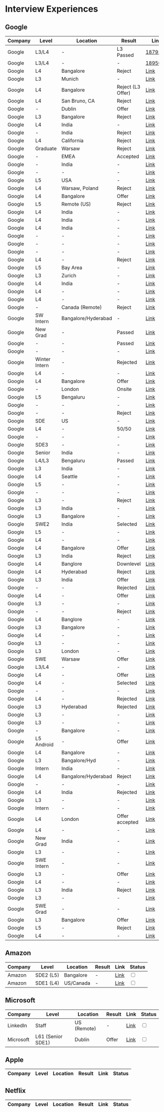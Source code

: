# Interview Experiences

## Google
| Company | Level | Location | Result | Link | Status |
|---------|-------|----------|--------|------|--------|
| Google | L3/L4 | - | L3 Passed | [1879225](google/1879225.md) | <input type="checkbox" > |
| Google | L3/L4 | - | - | [1895002](google/1879225.md) | <input type="checkbox"> |
| Google | L4 | Bangalore | Reject | [Link](https://leetcode.com/discuss/interview-experience/1900084/Google-L4-or-Bangalore-or-Reject) | <input type="checkbox"> |
| Google | L3 | Munich | - | [Link](https://leetcode.com/discuss/interview-experience/1941615/Google-or-L3-or-Munich) | <input type="checkbox"> |
| Google | L4 | Bangalore | Reject (L3 Offer) | [Link](https://leetcode.com/discuss/interview-experience/2001716/Google-or-L4-Reject-L3-Offer-or-Bangalore-or-March-2022) | <input type="checkbox" > |
| Google | L4 | San Bruno, CA | Reject | [Link](https://leetcode.com/discuss/interview-experience/2049667/Google-or-L4-SWEIII-or-San-Bruno-CA-or-2022-05-03-Reject) | <input type="checkbox"> |
| Google | - | Dublin | Offer | [Link](https://leetcode.com/discuss/interview-experience/2050509/Google-or-Dublin-or-Offer) | <input type="checkbox" > |
| Google | L3 | Bangalore | Reject | [Link](https://leetcode.com/discuss/interview-experience/2072074/Google-or-Software-Engineer-L3-or-Banglore-or-May-2022-Reject) | <input type="checkbox"> |
| Google | L4 | India | - | [Link](https://leetcode.com/discuss/interview-experience/2085058/Google-or-L4-or-India) | <input type="checkbox"> |
| Google | - | India | Reject | [Link](https://leetcode.com/discuss/interview-experience/2094439/Google-or-Software-Engineer-or-India-or-May-2022-or-Reject) | <input type="checkbox"> |
| Google | L4 | California | Reject | [Link](https://leetcode.com/discuss/interview-experience/2189533/Google-or-Software-Engineer-L4-or-California-or-May-2022-Reject) | <input type="checkbox"> |
| Google | Graduate | Warsaw | Reject | [Link](https://leetcode.com/discuss/interview-experience/2240651/Google-or-Graduate-Software-Engineer-or-Warsaw-or-Reject) | <input type="checkbox"> |
| Google | - | EMEA | Accepted | [Link](https://leetcode.com/discuss/interview-experience/2254156/Google-or-EMEA-or-Spring-2022-or-Accepted) | <input type="checkbox" > |
| Google | - | India | - | [Link](https://leetcode.com/discuss/interview-experience/2279548/Google-or-Phone-Screen-or-Question-or-India) | <input type="checkbox"> |
| Google | - | - | - | [Link](https://leetcode.com/discuss/interview-experience/2293724/Google-or-9-months-Experience-or-Software-Engineer) | <input type="checkbox"> |
| Google | L5 | USA | - | [Link](https://leetcode.com/discuss/interview-experience/2311998/Google-or-L5or-USAor-phone-screen-or-Bad-recruiteror) | <input type="checkbox"> |
| Google | L4 | Warsaw, Poland | Reject | [Link](https://leetcode.com/discuss/interview-experience/2315084/Google-or-L4-or-Warsaw-Poland-or-July-2022-or-Result%3A-Rejected) | <input type="checkbox"> |
| Google | L4 | Bangalore | Offer | [Link](https://leetcode.com/discuss/interview-experience/2327406/Google-or-L4-or-Bangalore-or-June-2022-or-Offer) | <input type="checkbox" > |
| Google | L5 | Remote (US) | Reject | [Link](https://leetcode.com/discuss/interview-experience/2328462/Google-or-SWE-ML-(L5)-or-Remote-(US)-or-July-2022-Reject) | <input type="checkbox"> |
| Google | L4 | India | - | [Link](https://leetcode.com/discuss/interview-experience/2328945/Google-L4-experience-(India)) | <input type="checkbox"> |
| Google | L4 | India | - | [Link](https://leetcode.com/discuss/interview-experience/2352261/Google-or-L4-or-India) | <input type="checkbox"> |
| Google | L4 | India | - | [Link](https://leetcode.com/discuss/interview-experience/2369115/Google-or-L4-or-India) | <input type="checkbox"> |
| Google | - | - | - | [Link](https://leetcode.com/discuss/interview-experience/2402978/Google-Interview-Question-Data-structure-7yoe) | <input type="checkbox"> |
| Google | - | - | - | [Link](https://leetcode.com/discuss/interview-experience/2434569/Google-Onsite-Interview-Experience) | <input type="checkbox"> |
| Google | - | - | - | [Link](https://leetcode.com/discuss/interview-experience/2440525/Interview-Experience) | <input type="checkbox"> |
| Google | L4 | - | Reject | [Link](https://leetcode.com/discuss/interview-experience/2455876/Google-phone-interview-L4-Aug-2022-Reject) | <input type="checkbox"> |
| Google | L5 | Bay Area | - | [Link](https://leetcode.com/discuss/interview-experience/2559774/Google-or-L5or-Bay-Area-or-Phone-Screen-and-Onsite) | <input type="checkbox"> |
| Google | L3 | Zurich | - | [Link](https://leetcode.com/discuss/interview-experience/2553614/Google-L3-Interview-or-Zurich) | <input type="checkbox"> |
| Google | L4 | India | - | [Link](https://leetcode.com/discuss/interview-experience/2543903/Google-Onsite-Round-L4-Experience-or-India) | <input type="checkbox"> |
| Google | L4 | - | - | [Link](https://leetcode.com/discuss/interview-experience/2543199/Google-L4-interview-experience) | <input type="checkbox"> |
| Google | L4 | - | - | [Link](https://leetcode.com/discuss/interview-experience/2626025/Google-L4-or-Bad-Experience) | <input type="checkbox"> |
| Google | - | Canada (Remote) | Reject | [Link](https://leetcode.com/discuss/interview-experience/2639889/Google-or-Software-Engineer-or-Canada(Remote)-or-Sep-2022-Reject) | <input type="checkbox"> |
| Google | SW Intern | Bangalore/Hyderabad | - | [Link](https://leetcode.com/discuss/interview-experience/2675700/Google-or-SW-intern-or-Interview-or-BangaloreHyderabad) | <input type="checkbox"> |
| Google | New Grad | - | Passed | [Link](https://leetcode.com/discuss/interview-experience/2693488/Google-New-Grad-or-Phone-Screen-or-Passed) | <input type="checkbox" > |
| Google | - | - | Passed | [Link](https://leetcode.com/discuss/interview-experience/2698118/Google-Phone-Screen-Interview-or-PASSED) | <input type="checkbox" > |
| Google | - | - | - | [Link](https://leetcode.com/discuss/interview-experience/2701782/Google-Phone-Interview-Question-2022-Graphs) | <input type="checkbox"> |
| Google | Winter Intern | - | Rejected | [Link](https://leetcode.com/discuss/interview-experience/2704779/Google-Interview-oror-Winter-Internship-2023-oror-Rejected) | <input type="checkbox"> |
| Google | L4 | - | - | [Link](https://leetcode.com/discuss/interview-experience/2774774/Google-or-L4-or-Oct-2022) | <input type="checkbox"> |
| Google | L4 | Bangalore | Offer | [Link](https://leetcode.com/discuss/interview-experience/2785652/Google-or-L4-or-Bangalore-or-October-2022-or-Offer) | <input type="checkbox" > |
| Google | - | London | Onsite | [Link](https://leetcode.com/discuss/interview-experience/2800966/Google-or-London-or-Oct-2022-or-Onsite) | <input type="checkbox"> |
| Google | L5 | Bengaluru | - | [Link](https://leetcode.com/discuss/interview-experience/2902800/Google-or-L5-or-Bengaluru) | <input type="checkbox"> |
| Google | - | - | - | [Link](https://leetcode.com/discuss/interview-experience/3510797/Google-Technical-Phone-Screen-questions) | <input type="checkbox"> |
| Google | - | - | Reject | [Link](https://leetcode.com/discuss/interview-experience/3910856/Google-Phone-Screen-Experience-Reject) | <input type="checkbox"> |
| Google | SDE | US | - | [Link](https://leetcode.com/discuss/interview-experience/3917297/Google-or-SDE-or-US-or-July-2023) | <input type="checkbox"> |
| Google | L4 | - | 50/50 | [Link](https://leetcode.com/discuss/interview-experience/4151431/Google-L4-Phone-Interview-or-5050) | <input type="checkbox"> |
| Google | - | - | - | [Link](https://leetcode.com/discuss/interview-experience/4209006/Google-Virtual-Phone-Screen-or-Google-Meet-Interview) | <input type="checkbox"> |
| Google | SDE3 | - | - | [Link](https://leetcode.com/discuss/interview-experience/4274878/Google-SDE3-Role) | <input type="checkbox"> |
| Google | Senior | India | - | [Link](https://leetcode.com/discuss/interview-experience/4309679/Google-Cloud-or-Senior-Software-Engineer-or-India) | <input type="checkbox"> |
| Google | L4/L3 | Bengaluru | Passed | [Link](https://leetcode.com/discuss/interview-experience/4325990/Google-Interview-Experience-or-L4-downleveled-to-L3-or-Bengaluru-or-Passed) | <input type="checkbox" > |
| Google | L3 | India | - | [Link](https://leetcode.com/discuss/interview-experience/4544743/Google-India-L3-interview-experience) | <input type="checkbox"> |
| Google | L4 | Seattle | - | [Link](https://leetcode.com/discuss/interview-experience/4630516/Google-or-L4-or-Seattle-or-January-2024-Hiring-Freeze) | <input type="checkbox"> |
| Google | L5 | - | - | [Link](https://leetcode.com/discuss/interview-experience/4761322/Google-or-Onsite-or-L5) | <input type="checkbox"> |
| Google | - | - | - | [Link](https://leetcode.com/discuss/interview-experience/4771929/Google-on-campus-interview-experience-Dec-2023) | <input type="checkbox"> |
| Google | L3 | - | Reject | [Link](https://leetcode.com/discuss/interview-experience/4788905/Google-SDE-2-L3-Interview-Experience-or-Reject) | <input type="checkbox"> |
| Google | L3 | India | - | [Link](https://leetcode.com/discuss/interview-experience/4778433/Google-or-SDE-2-(L3)-or-Interview-Experience-India) | <input type="checkbox"> |
| Google | L3 | Bangalore | - | [Link](https://leetcode.com/discuss/interview-experience/4854843/Google-or-L3-or-Bangalore) | <input type="checkbox"> |
| Google | SWE2 | India | Selected | [Link](https://leetcode.com/discuss/interview-experience/4892806/Google-or-SWE2-or-India-or-Mar-2024-Selected) | <input type="checkbox" > |
| Google | L5 | - | - | [Link](https://leetcode.com/discuss/interview-experience/4986696/Google-Onsite-L5) | <input type="checkbox"> |
| Google | L4 | - | - | [Link](https://leetcode.com/discuss/interview-experience/4992844/SDE-L4-or-Google-or-Phone-Screen) | <input type="checkbox"> |
| Google | L4 | Bangalore | Offer | [Link](https://leetcode.com/discuss/interview-experience/4999647/Google-or-L4-or-Bangalore-or-Jan-2024-Offer) | <input type="checkbox" > |
| Google | L3 | India | Reject | [Link](https://leetcode.com/discuss/interview-experience/5063892/GOOGLE-or-L3-or-INDIA-or-REJECT-or-DUMB-GOOGLE-INTERVIEWER-RUINED-MY-ONSITE) | <input type="checkbox"> |
| Google | L4 | Banglore | Downlevel | [Link](https://leetcode.com/discuss/interview-experience/5115779/Google-L4-Interview-Exp-Banglore-or-Downlevel) | <input type="checkbox"> |
| Google | L4 | Hyderabad | Reject | [Link](https://leetcode.com/discuss/interview-experience/5117851/Google-or-L4-or-Hyderabad-or-Apr-2024-Reject) | <input type="checkbox"> |
| Google | L3 | India | Offer | [Link](https://leetcode.com/discuss/interview-experience/5120651/Google-or-L3-Interview-or-India-Offer) | <input type="checkbox" > |
| Google | - | - | Rejected | [Link](https://leetcode.com/discuss/interview-experience/5131998/Google-phone-screen-rejected) | <input type="checkbox"> |
| Google | L4 | - | Offer | [Link](https://leetcode.com/discuss/interview-experience/5160156/Google-or-L4-or-April-2024-or-Offer) | <input type="checkbox" > |
| Google | L3 | - | - | [Link](https://leetcode.com/discuss/interview-experience/5193138/Google-L3-(Phone-%2B-Onsite)) | <input type="checkbox"> |
| Google | - | - | Reject | [Link](https://leetcode.com/discuss/interview-experience/5216327/Google-Phone-Screen-or-Reject) | <input type="checkbox"> |
| Google | L4 | Banglore | - | [Link](https://leetcode.com/discuss/interview-experience/5220080/Chances-Google-L4-or-Banglore) | <input type="checkbox"> |
| Google | L3 | Bangalore | - | [Link](https://leetcode.com/discuss/interview-experience/5231412/Google-or-L3-or-Bangalore) | <input type="checkbox"> |
| Google | L4 | - | - | [Link](https://leetcode.com/discuss/interview-experience/5242146/Google-or-L4-or-May-2024) | <input type="checkbox"> |
| Google | L3 | - | - | [Link](https://leetcode.com/discuss/interview-experience/5272684/Google-L3-Onsite) | <input type="checkbox"> |
| Google | L3 | London | - | [Link](https://leetcode.com/discuss/interview-experience/5273441/Google-London-L3-Phonescreen) | <input type="checkbox"> |
| Google | SWE | Warsaw | Offer | [Link](https://leetcode.com/discuss/interview-experience/5421358/Google-or-Warsaw-or-SWE-23-or-Offer) | <input type="checkbox" > |
| Google | L3/L4 | - | - | [Link](https://leetcode.com/discuss/interview-question/5386347/Google-Phone-screen-L3l4) | <input type="checkbox"> |
| Google | L4 | - | Offer | [Link](https://leetcode.com/discuss/interview-experience/5387760/Google-or-L4-or-Offer) | <input type="checkbox" > |
| Google | L4 | - | Selected | [Link](https://leetcode.com/discuss/interview-experience/5362987/Google-or-L4-or-Selected) | <input type="checkbox" > |
| Google | - | - | - | [Link](https://leetcode.com/discuss/interview-experience/5474046/Google-or-Software-engineer-core) | <input type="checkbox"> |
| Google | L4 | - | Rejected | [Link](https://leetcode.com/discuss/interview-experience/5482171/Google-or-Interview-Experience-or-L4-(Rejected)) | <input type="checkbox"> |
| Google | L3 | Hyderabad | Rejected | [Link](https://leetcode.com/discuss/interview-experience/5484676/Google-or-Interview-Experience-or-L3-or-SDE-2-or-Rejected-or-Hyderabad-or-2024) | <input type="checkbox"> |
| Google | L3 | - | - | [Link](https://leetcode.com/discuss/interview-experience/5499901/Google-L3-ChancesExperience) | <input type="checkbox"> |
| Google | L3 | - | - | [Link](https://leetcode.com/discuss/interview-experience/5563734/Google-or-L3-or-Screening-Interview) | <input type="checkbox"> |
| Google | - | Bangalore | - | [Link](https://leetcode.com/discuss/interview-experience/5576685/Google-or-Software-Engineer-or-Bangalore) | <input type="checkbox"> |
| Google | L5 Android | - | Offer | [Link](https://leetcode.com/discuss/interview-experience/5597647/Google-or-L5-Android-or-Offer) | <input type="checkbox" > |
| Google | L4 | Bangalore | - | [Link](https://leetcode.com/discuss/interview-experience/5660936/Google-or-Bangalore-or-L4-or-Phonescreen-or-Aug-2024) | <input type="checkbox"> |
| Google | L3 | Bangalore/Hyd | - | [Link](https://leetcode.com/discuss/interview-experience/5720580/Google-or-SDE(L3)-or-BangaloreHyd-or-Aug-24) | <input type="checkbox"> |
| Google | Intern | India | - | [Link](https://leetcode.com/discuss/interview-experience/5727153/Google-or-Intern-or-India-or-JULY-2024) | <input type="checkbox"> |
| Google | L4 | Bangalore/Hyderabad | Reject | [Link](https://leetcode.com/discuss/interview-experience/5741664/Google-or-L4-(Backened)-or-Bangalore-or-Hyderabad-or-Aug-2024-Reject) | <input type="checkbox"> |
| Google | - | - | - | [Link](https://leetcode.com/discuss/interview-experience/5744509/Google-Technical-Interview) | <input type="checkbox"> |
| Google | L4 | India | Rejected | [Link](https://leetcode.com/discuss/interview-experience/5807042/Google-or-L4-or-India-or-Rejected) | <input type="checkbox"> |
| Google | L3 | - | - | [Link](https://leetcode.com/discuss/interview-experience/5864776/Google-L3-phone-screening) | <input type="checkbox"> |
| Google | Intern | - | - | [Link](https://leetcode.com/discuss/interview-experience/5910608/Google-Intern-Oncampus-Interview-Experience) | <input type="checkbox"> |
| Google | L4 | London | Offer accepted | [Link](https://leetcode.com/discuss/interview-experience/5979952/Google-London-or-L4-or-Aug-Oct-24-Offer-accepted) | <input type="checkbox" > |
| Google | L4 | - | - | [Link](https://leetcode.com/discuss/interview-experience/6011543/Google-Phone-Screen-L4) | <input type="checkbox"> |
| Google | New Grad | India | - | [Link](https://leetcode.com/discuss/interview-experience/6022505/Google-New-Grad-2025-or-India-or-Interview-Experience-or-Tech-%2B-Googleyness) | <input type="checkbox"> |
| Google | L3 | - | - | [Link](https://leetcode.com/discuss/interview-experience/6033289/Google-L3-or-Interview-Experience-or-Oct-2024) | <input type="checkbox"> |
| Google | SWE Intern | - | - | [Link](https://leetcode.com/discuss/interview-experience/6034578/Google-SWE-Intern-2025-Interview-Experience) | <input type="checkbox"> |
| Google | L3 | - | Offer | [Link](https://leetcode.com/discuss/interview-experience/6084576/Google-or-L3-or-Nov-2024-Offer) | <input type="checkbox" > |
| Google | L4 | - | - | [Link](https://leetcode.com/discuss/interview-experience/6084864/Google-L4-interview-expereince) | <input type="checkbox"> |
| Google | L3 | India | Reject | [Link](https://leetcode.com/discuss/interview-experience/6115417/Google-or-SWE(L3)-or-India-or-Dec-2024-Reject) | <input type="checkbox"> |
| Google | L3 | - | - | [Link](https://leetcode.com/discuss/interview-experience/6138690/Google-L3-Onsite-Interview-Question) | <input type="checkbox"> |
| Google | SWE Grad | - | - | [Link](https://leetcode.com/discuss/interview-experience/6167705/Google-SWE-grad-2025-or-Held-from-JULY-2024) | <input type="checkbox"> |
| Google | L3 | Bangalore | Offer | [Link](https://leetcode.com/discuss/interview-experience/6181697/Google-or-L3-or-Bangalore-Offer) | <input type="checkbox" > |
| Google | L5 | - | Reject | [Link](https://leetcode.com/discuss/interview-experience/6222532/Google-L5-or-Reject) | <input type="checkbox"> |
| Google | L4 | - | - | [Link](https://leetcode.com/discuss/interview-experience/6251197/Google-or-L4-or-Interview-Experience) | <input type="checkbox"> |


## Amazon

| Company | Level | Location | Result | Link | Status |
|---------|-------|----------|--------|------|--------|
| Amazon | SDE2 (L5) | Bangalore | - | [Link](https://leetcode.com/discuss/post/7009755/amazon-sde-2-bangalore-4-yoe-july-2025-o-o826/) | <input type="checkbox"> |
| Amazon | SDE1 (L4) | US/Canada | - | [Link](https://leetcode.com/discuss/post/7009353/amazon-uscanada-sde-1-interview-loop-cod-ti4c/) | <input type="checkbox"> |


## Microsoft

| Company | Level | Location | Result | Link | Status |
|---------|-------|----------|--------|------|--------|
| LinkedIn | Staff | US (Remote) | - | [Link](https://leetcode.com/discuss/post/7009996/linkedin-staff-infra-interview-experienc-jx2g/) | <input type="checkbox"> |
| Microsoft | L61 (Senior SDE1) | Dublin | Offer | [Link](https://leetcode.com/discuss/post/7008151/microsoft-l61-experience-senior-sde1-by-rx919/) | <input type="checkbox" > |

## Apple
| Company | Level | Location | Result | Link | Status |
|---------|-------|----------|--------|------|--------|



## Netflix

| Company | Level | Location | Result | Link | Status |
|---------|-------|----------|--------|------|--------|
